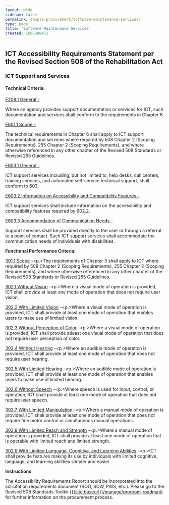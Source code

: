 ```yaml
---
layout: wide 
sidenav: false 
permalink: sample-procurement/software-maintenance-services/
type: page
title: 'Software Maintenance Services'
created: 1605888472
---
```


## **ICT Accessibility Requirements Statement per the Revised Section 508 of the Rehabilitation Act**

### **ICT Support and Services**

#### **Technical Criteria:**

[E208.1 General -][1]

Where an agency provides support documentation or services for ICT, such documentation and services shall conform to the requirements in Chapter 6.

[E601.1 Scope -][1]

The technical requirements in Chapter 6 shall apply to ICT support documentation and services where required by 508 Chapter 2 (Scoping Requirements), 255 Chapter 2 (Scoping Requirements), and where otherwise referenced in any other chapter of the Revised 508 Standards or Revised 255 Guidelines.

[E603.1 General -][2]

ICT support services including, but not limited to, help desks, call centers, training services, and automated self-service technical support, shall conform to 603.

[E603.2 Information on Accessibility and Compatibility Features -][2]

ICT support services shall include information on the accessibility and compatibility features required by 602.2.

[E603.3 Accommodation of Communication Needs -][2]

Support services shall be provided directly to the user or through a referral to a point of contact. Such ICT support services shall accommodate the communication needs of individuals with disabilities.

  


**Functional Performance Criteria:**

[301.1 Scope][3] -<p.>The requirements of Chapter 3 shall apply to ICT where required by 508 Chapter 2 (Scoping Requirements), 255 Chapter 2 (Scoping Requirements), and where otherwise referenced in any other chapter of the Revised 508 Standards or Revised 255 Guidelines.</p> 

[302.1 Without Vision][4] -<p.>Where a visual mode of operation is provided, ICT shall provide at least one mode of operation that does not require user vision.</p> 

[302.2 With Limited Vision][4] -<p.>Where a visual mode of operation is provided, ICT shall provide at least one mode of operation that enables users to make use of limited vision.</p> 

[302.3 Without Perception of Color][4] -<p.>Where a visual mode of operation is provided, ICT shall provide atleast one visual mode of operation that does not require user perception of color.</p> 

[302.4 Without Hearing][4] -<p.>Where an audible mode of operation is provided, ICT shall provide at least one mode of operation that does not require user hearing.</p> 

[302.5 With Limited Hearing][4] -<p.>Where an audible mode of operation is provided, ICT shall provide at least one mode of operation that enables users to make use of limited hearing.</p> 

[302.6 Without Speech][4] -<p.>Where speech is used for input, control, or operation, ICT shall provide at least one mode of operation that does not require user speech.</p> 

[302.7 With Limited Manipulation][4] -<p.>Where a manual mode of operation is provided, ICT shall provide at least one mode of operation that does not require fine motor control or simultaneous manual operations.</p> 

[302.8 With Limited Reach and Strength][4] -<p.>Where a manual mode of operation is provided, ICT shall provide at least one mode of operation that is operable with limited reach and limited strength.</p> 

[302.9 With Limited Language, Cognitive, and Learning Abilities][4] -<p.>ICT shall provide features making its use by individuals with limited cognitive, language, and learning abilities simpler and easier.</p> 

  


**Instructions**

The Accessibility Requirements Report should be incorporated into the solicitation requirements document (SOO, SOW, PWS, etc.). Please go to the Revised 508 Standards Toolkit [({{site.baseurl}}/manage/program-roadmap)][5] for further information on the procurement process.

 [1]: {{site.baseurl}}/ict-accessibility#e208_1_general
 [2]: {{site.baseurl}}/ict-accessibility#e603_1__e603_2__e603_3
 [3]: {{site.baseurl}}/ict-accessibility#e301_1
 [4]: {{site.baseurl}}/ict-accessibility#e302_1
 [5]: {{site.baseurl}}/manage/program-roadmap